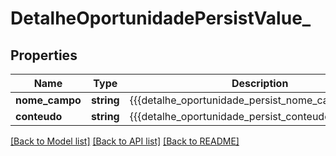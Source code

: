 # DetalheOportunidadePersistValue_

## Properties
Name | Type | Description | Notes
------------ | ------------- | ------------- | -------------
**nome_campo** | **string** | {{{detalhe_oportunidade_persist_nome_campo_value}}} | 
**conteudo** | **string** | {{{detalhe_oportunidade_persist_conteudo_value}}} | 

[[Back to Model list]](../README.md#documentation-for-models) [[Back to API list]](../README.md#documentation-for-api-endpoints) [[Back to README]](../README.md)


